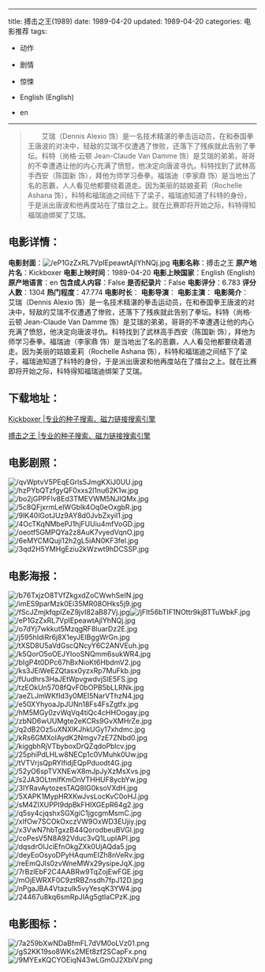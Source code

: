 
---
title: 搏击之王(1989)
date: 1989-04-20
updated: 1989-04-20
categories: 电影推荐
tags:
- 动作
- 剧情
- 惊悚

- English (English)
- en
---


> 　　艾瑞（Dennis Alexio 饰）是一名技术精湛的拳击运动员，在和泰国拳王唐波的对决中，轻敌的艾瑞不仅遭遇了惨败，还落下了残疾就此告别了拳坛。科特（尚格·云顿 Jean-Claude Van Damme 饰）是艾瑞的弟弟，哥哥的不幸遭遇让他的内心充满了愤怒，他决定向唐波寻仇。科特找到了武林高手西安（陈国新 饰），拜他为师学习泰拳。福瑞迪（李家鼎 饰）是当地出了名的恶霸，人人看见他都要绕着道走。因为美丽的姑娘麦莉（Rochelle Ashana 饰），科特和福瑞迪之间结下了梁子，福瑞迪知道了科特的身份，于是派出唐波和他再度站在了擂台之上。就在比赛即将开始之际，科特得知福瑞迪绑架了艾瑞。

## **电影详情**：

**电影封面**：<img src="https://image.tmdb.org/t/p/w200/eP1GzZxRL7VpIEpeawtAjlYhNQj.jpg" alt="/eP1GzZxRL7VpIEpeawtAjlYhNQj.jpg" title="/eP1GzZxRL7VpIEpeawtAjlYhNQj.jpg">
**电影名称**：搏击之王
**原产地片名**：Kickboxer
**电影上映时间**：1989-04-20
**电影上映国家**：English (English)
**原产地语言**：en
**包含成人内容**：False
**是否纪录片**：False
**电影评分**：6.783
**评分人数**：1304
**热门程度**：47.774
**电影时长**：
**电影导演**：
**电影主演**：
**电影简介**：　　艾瑞（Dennis Alexio 饰）是一名技术精湛的拳击运动员，在和泰国拳王唐波的对决中，轻敌的艾瑞不仅遭遇了惨败，还落下了残疾就此告别了拳坛。科特（尚格·云顿 Jean-Claude Van Damme 饰）是艾瑞的弟弟，哥哥的不幸遭遇让他的内心充满了愤怒，他决定向唐波寻仇。科特找到了武林高手西安（陈国新 饰），拜他为师学习泰拳。福瑞迪（李家鼎 饰）是当地出了名的恶霸，人人看见他都要绕着道走。因为美丽的姑娘麦莉（Rochelle Ashana 饰），科特和福瑞迪之间结下了梁子，福瑞迪知道了科特的身份，于是派出唐波和他再度站在了擂台之上。就在比赛即将开始之际，科特得知福瑞迪绑架了艾瑞。

## **下载地址**：
[Kickboxer |专业的种子搜索、磁力链接搜索引擎](https://movie.amd794.com:2083/?search=Kickboxer&ordering=&mode=match_phrase&page_size=10&page=1)

[搏击之王 |专业的种子搜索、磁力链接搜索引擎](https://movie.amd794.com:2083/?search=%E6%90%8F%E5%87%BB%E4%B9%8B%E7%8E%8B&ordering=&mode=match_phrase&page_size=10&page=1)
 

## **电影剧照**：
<img src="https://image.tmdb.org/t/p/original/qvWptvV5PEqEGrls5JmgKXiJ0UU.jpg" alt="/qvWptvV5PEqEGrls5JmgKXiJ0UU.jpg" title="/qvWptvV5PEqEGrls5JmgKXiJ0UU.jpg"><img src="https://image.tmdb.org/t/p/original/hzPYbQTzfgyQF0xxs2l1nu62K1w.jpg" alt="/hzPYbQTzfgyQF0xxs2l1nu62K1w.jpg" title="/hzPYbQTzfgyQF0xxs2l1nu62K1w.jpg"><img src="https://image.tmdb.org/t/p/original/bo2jGPPFlv8Ed3TMEVWM5NJIQMx.jpg" alt="/bo2jGPPFlv8Ed3TMEVWM5NJIQMx.jpg" title="/bo2jGPPFlv8Ed3TMEVWM5NJIQMx.jpg"><img src="https://image.tmdb.org/t/p/original/5c8QFjxrmLeIWGblk4Oq0eOxgbR.jpg" alt="/5c8QFjxrmLeIWGblk4Oq0eOxgbR.jpg" title="/5c8QFjxrmLeIWGblk4Oq0eOxgbR.jpg"><img src="https://image.tmdb.org/t/p/original/9lK40lGotJUz9AY8d0JvbZxyil1.jpg" alt="/9lK40lGotJUz9AY8d0JvbZxyil1.jpg" title="/9lK40lGotJUz9AY8d0JvbZxyil1.jpg"><img src="https://image.tmdb.org/t/p/original/4OcTKqNMbePJ1hjFUUiu4mfVoGD.jpg" alt="/4OcTKqNMbePJ1hjFUUiu4mfVoGD.jpg" title="/4OcTKqNMbePJ1hjFUUiu4mfVoGD.jpg"><img src="https://image.tmdb.org/t/p/original/oeotf5GMPQYa2z8AuK7vyedVqnO.jpg" alt="/oeotf5GMPQYa2z8AuK7vyedVqnO.jpg" title="/oeotf5GMPQYa2z8AuK7vyedVqnO.jpg"><img src="https://image.tmdb.org/t/p/original/6eMYCMQuji12h2gL5iAN0KF3fel.jpg" alt="/6eMYCMQuji12h2gL5iAN0KF3fel.jpg" title="/6eMYCMQuji12h2gL5iAN0KF3fel.jpg"><img src="https://image.tmdb.org/t/p/original/3qd2H5YMHgEziu2kWzwt9hDCSSP.jpg" alt="/3qd2H5YMHgEziu2kWzwt9hDCSSP.jpg" title="/3qd2H5YMHgEziu2kWzwt9hDCSSP.jpg">

## **电影海报**：
<img src="https://image.tmdb.org/t/p/original/b76TxjzO8TVfZkgxdZoCWwhSeIN.jpg" alt="/b76TxjzO8TVfZkgxdZoCWwhSeIN.jpg" title="/b76TxjzO8TVfZkgxdZoCWwhSeIN.jpg"><img src="https://image.tmdb.org/t/p/original/imES9parMzk0Ei35MR08OHks5j9.jpg" alt="/imES9parMzk0Ei35MR08OHks5j9.jpg" title="/imES9parMzk0Ei35MR08OHks5j9.jpg"><img src="https://image.tmdb.org/t/p/original/fScJZmjkfqplZeZ9jvI82aB87Vj.jpg" alt="/fScJZmjkfqplZeZ9jvI82aB87Vj.jpg" title="/fScJZmjkfqplZeZ9jvI82aB87Vj.jpg"><img src="https://image.tmdb.org/t/p/original/jFIt56bTIF1NOttr9kjBTTuWbkF.jpg" alt="/jFIt56bTIF1NOttr9kjBTTuWbkF.jpg" title="/jFIt56bTIF1NOttr9kjBTTuWbkF.jpg"><img src="https://image.tmdb.org/t/p/original/eP1GzZxRL7VpIEpeawtAjlYhNQj.jpg" alt="/eP1GzZxRL7VpIEpeawtAjlYhNQj.jpg" title="/eP1GzZxRL7VpIEpeawtAjlYhNQj.jpg"><img src="https://image.tmdb.org/t/p/original/o7dYj7wkkut5MzqgRF8luarDz2E.jpg" alt="/o7dYj7wkkut5MzqgRF8luarDz2E.jpg" title="/o7dYj7wkkut5MzqgRF8luarDz2E.jpg"><img src="https://image.tmdb.org/t/p/original/j595hIdiRr6j8X1eyJElBggWrGn.jpg" alt="/j595hIdiRr6j8X1eyJElBggWrGn.jpg" title="/j595hIdiRr6j8X1eyJElBggWrGn.jpg"><img src="https://image.tmdb.org/t/p/original/tXSD8U5aVdGscQNcyY6C2ANVEuh.jpg" alt="/tXSD8U5aVdGscQNcyY6C2ANVEuh.jpg" title="/tXSD8U5aVdGscQNcyY6C2ANVEuh.jpg"><img src="https://image.tmdb.org/t/p/original/k5QorO5oOEJYIooSNQmm6sukWR4.jpg" alt="/k5QorO5oOEJYIooSNQmm6sukWR4.jpg" title="/k5QorO5oOEJYIooSNQmm6sukWR4.jpg"><img src="https://image.tmdb.org/t/p/original/bIgP4t0DPc67hBxNioKt6HbdmV2.jpg" alt="/bIgP4t0DPc67hBxNioKt6HbdmV2.jpg" title="/bIgP4t0DPc67hBxNioKt6HbdmV2.jpg"><img src="https://image.tmdb.org/t/p/original/ks3JEiWeEZQtasx0yzxRp7MuFkb.jpg" alt="/ks3JEiWeEZQtasx0yzxRp7MuFkb.jpg" title="/ks3JEiWeEZQtasx0yzxRp7MuFkb.jpg"><img src="https://image.tmdb.org/t/p/original/fUudhrs3HaJEtWpvgwdvjSlE5FS.jpg" alt="/fUudhrs3HaJEtWpvgwdvjSlE5FS.jpg" title="/fUudhrs3HaJEtWpvgwdvjSlE5FS.jpg"><img src="https://image.tmdb.org/t/p/original/tzEOkUn5708fQvF0bOPB5bLLRNk.jpg" alt="/tzEOkUn5708fQvF0bOPB5bLLRNk.jpg" title="/tzEOkUn5708fQvF0bOPB5bLLRNk.jpg"><img src="https://image.tmdb.org/t/p/original/aeZLJmWKfId3y0MEI5NarVThzN4.jpg" alt="/aeZLJmWKfId3y0MEI5NarVThzN4.jpg" title="/aeZLJmWKfId3y0MEI5NarVThzN4.jpg"><img src="https://image.tmdb.org/t/p/original/e50XYhyoaJpJUNn18Fs4FsZgtfx.jpg" alt="/e50XYhyoaJpJUNn18Fs4FsZgtfx.jpg" title="/e50XYhyoaJpJUNn18Fs4FsZgtfx.jpg"><img src="https://image.tmdb.org/t/p/original/hM5MGy0zvWqVq4tiQc4cHHOogay.jpg" alt="/hM5MGy0zvWqVq4tiQc4cHHOogay.jpg" title="/hM5MGy0zvWqVq4tiQc4cHHOogay.jpg"><img src="https://image.tmdb.org/t/p/original/zbND6wUUMgte2eKCRs9GvXMHrZe.jpg" alt="/zbND6wUUMgte2eKCRs9GvXMHrZe.jpg" title="/zbND6wUUMgte2eKCRs9GvXMHrZe.jpg"><img src="https://image.tmdb.org/t/p/original/q2dB2Oz5uXNXlKJhkUGy17xhdmc.jpg" alt="/q2dB2Oz5uXNXlKJhkUGy17xhdmc.jpg" title="/q2dB2Oz5uXNXlKJhkUGy17xhdmc.jpg"><img src="https://image.tmdb.org/t/p/original/kRs6GMXoIAydK2Nmgv7zE7ZNbd0.jpg" alt="/kRs6GMXoIAydK2Nmgv7zE7ZNbd0.jpg" title="/kRs6GMXoIAydK2Nmgv7zE7ZNbd0.jpg"><img src="https://image.tmdb.org/t/p/original/kiggbhRjVTbyboxDrQZqdoPblcv.jpg" alt="/kiggbhRjVTbyboxDrQZqdoPblcv.jpg" title="/kiggbhRjVTbyboxDrQZqdoPblcv.jpg"><img src="https://image.tmdb.org/t/p/original/25phiPdLHLw8NECp1c0VMuhk0Uw.jpg" alt="/25phiPdLHLw8NECp1c0VMuhk0Uw.jpg" title="/25phiPdLHLw8NECp1c0VMuhk0Uw.jpg"><img src="https://image.tmdb.org/t/p/original/tVTVrjsQpRYlfidjEQpPduodt4G.jpg" alt="/tVTVrjsQpRYlfidjEQpPduodt4G.jpg" title="/tVTVrjsQpRYlfidjEQpPduodt4G.jpg"><img src="https://image.tmdb.org/t/p/original/52yO6spTVXNEwX8mJpJyXzMsXvs.jpg" alt="/52yO6spTVXNEwX8mJpJyXzMsXvs.jpg" title="/52yO6spTVXNEwX8mJpJyXzMsXvs.jpg"><img src="https://image.tmdb.org/t/p/original/s2JA3OLtmIfKmOnVTHHUF8ycbYw.jpg" alt="/s2JA3OLtmIfKmOnVTHHUF8ycbYw.jpg" title="/s2JA3OLtmIfKmOnVTHHUF8ycbYw.jpg"><img src="https://image.tmdb.org/t/p/original/3lYRavAytozesTAQ8IG0ksoVXdH.jpg" alt="/3lYRavAytozesTAQ8IG0ksoVXdH.jpg" title="/3lYRavAytozesTAQ8IG0ksoVXdH.jpg"><img src="https://image.tmdb.org/t/p/original/5XAPK1MypHRXKwJvsLocKvC0oHJ.jpg" alt="/5XAPK1MypHRXKwJvsLocKvC0oHJ.jpg" title="/5XAPK1MypHRXKwJvsLocKvC0oHJ.jpg"><img src="https://image.tmdb.org/t/p/original/sM4ZIXUPPI9dpBkFHlXGEpR64g2.jpg" alt="/sM4ZIXUPPI9dpBkFHlXGEpR64g2.jpg" title="/sM4ZIXUPPI9dpBkFHlXGEpR64g2.jpg"><img src="https://image.tmdb.org/t/p/original/q5sy4cjqshxSGXgiC1jgcgmMsmC.jpg" alt="/q5sy4cjqshxSGXgiC1jgcgmMsmC.jpg" title="/q5sy4cjqshxSGXgiC1jgcgmMsmC.jpg"><img src="https://image.tmdb.org/t/p/original/xIfOw7SCOkOxczVW9OxWD3EUjiy.jpg" alt="/xIfOw7SCOkOxczVW9OxWD3EUjiy.jpg" title="/xIfOw7SCOkOxczVW9OxWD3EUjiy.jpg"><img src="https://image.tmdb.org/t/p/original/x3VwN7hbTgxzB44QorodbeuBVGl.jpg" alt="/x3VwN7hbTgxzB44QorodbeuBVGl.jpg" title="/x3VwN7hbTgxzB44QorodbeuBVGl.jpg"><img src="https://image.tmdb.org/t/p/original/coPesV5N8A92Vduc3vQ1LuplAPl.jpg" alt="/coPesV5N8A92Vduc3vQ1LuplAPl.jpg" title="/coPesV5N8A92Vduc3vQ1LuplAPl.jpg"><img src="https://image.tmdb.org/t/p/original/dqsdrOIJciEfnOkgZXk0UjAQda5.jpg" alt="/dqsdrOIJciEfnOkgZXk0UjAQda5.jpg" title="/dqsdrOIJciEfnOkgZXk0UjAQda5.jpg"><img src="https://image.tmdb.org/t/p/original/deyEoOsyoDPyHAqumEIZh8nVeRv.jpg" alt="/deyEoOsyoDPyHAqumEIZh8nVeRv.jpg" title="/deyEoOsyoDPyHAqumEIZh8nVeRv.jpg"><img src="https://image.tmdb.org/t/p/original/reEmQJIs0zvWneMWx29ysipeJqX.jpg" alt="/reEmQJIs0zvWneMWx29ysipeJqX.jpg" title="/reEmQJIs0zvWneMWx29ysipeJqX.jpg"><img src="https://image.tmdb.org/t/p/original/7rBzlEbF2C4AABRw9TqZojEwFGE.jpg" alt="/7rBzlEbF2C4AABRw9TqZojEwFGE.jpg" title="/7rBzlEbF2C4AABRw9TqZojEwFGE.jpg"><img src="https://image.tmdb.org/t/p/original/mOjEWRXF0C9ztRBZnsdh7fpJ12D.jpg" alt="/mOjEWRXF0C9ztRBZnsdh7fpJ12D.jpg" title="/mOjEWRXF0C9ztRBZnsdh7fpJ12D.jpg"><img src="https://image.tmdb.org/t/p/original/nPgaJBA4VtazuIk5vyYesqK3YW4.jpg" alt="/nPgaJBA4VtazuIk5vyYesqK3YW4.jpg" title="/nPgaJBA4VtazuIk5vyYesqK3YW4.jpg"><img src="https://image.tmdb.org/t/p/original/24467u8kq6smRpJIAg5gtIaCPzK.jpg" alt="/24467u8kq6smRpJIAg5gtIaCPzK.jpg" title="/24467u8kq6smRpJIAg5gtIaCPzK.jpg">

## **电影图标**：
<img src="https://image.tmdb.org/t/p/original/7a259bXwNDaBfmFL7dVM0oLVz01.png" alt="/7a259bXwNDaBfmFL7dVM0oLVz01.png" title="/7a259bXwNDaBfmFL7dVM0oLVz01.png"><img src="https://image.tmdb.org/t/p/original/gS2KK19so8WKs2MEt8zf2SCapFx.png" alt="/gS2KK19so8WKs2MEt8zf2SCapFx.png" title="/gS2KK19so8WKs2MEt8zf2SCapFx.png"><img src="https://image.tmdb.org/t/p/original/9MYExKQCYOEiqN43wLGm0J2XblV.png" alt="/9MYExKQCYOEiqN43wLGm0J2XblV.png" title="/9MYExKQCYOEiqN43wLGm0J2XblV.png">
